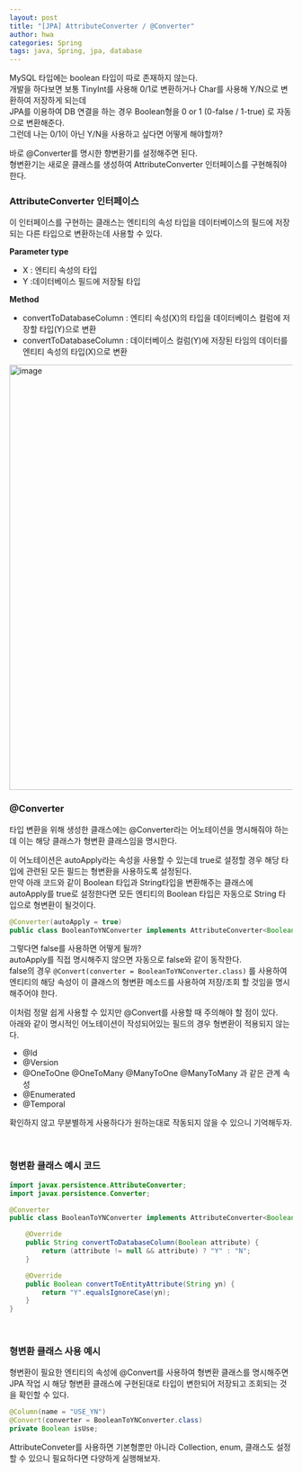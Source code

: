 ```yaml
---
layout: post
title: "[JPA] AttributeConverter / @Converter"
author: hwa
categories: Spring
tags: java, Spring, jpa, database
---
```


MySQL 타입에는 boolean 타입이 따로 존재하지 않는다.  
개발을 하다보면 보통 TinyInt를 사용해 0/1로 변환하거나 Char를 사용해 Y/N으로 변환하여 저장하게 되는데  
JPA를 이용하여 DB 연결을 하는 경우 Boolean형을 0 or 1 (0-false / 1-true) 로 자동으로 변환해준다.  
그런데 나는 0/1이 아닌 Y/N을 사용하고 싶다면 어떻게 해야할까?

바로 @Converter를 명시한 향변환기를 설정해주면 된다.  
형변환기는 새로운 클래스를 생성하여 AttributeConverter 인터페이스를 구현해줘야 한다.


### AttributeConverter 인터페이스

이 인터페이스를 구현하는 클래스는 엔티티의 속성 타입을 데이터베이스의 필드에 저장되는 다른 타입으로 변환하는데 사용할 수 있다.

**Parameter type**
- X : 엔티티 속성의 타입
- Y :데이터베이스 필드에 저장될 타입

**Method**
- convertToDatabaseColumn : 엔티티 속성(X)의 타입을 데이터베이스 컬럼에 저장할 타입(Y)으로 변환
- convertToDatabaseColumn : 데이터베이스 컬럼(Y)에 저장된 타임의 데이터를 엔티티 속성의 타입(X)으로 변환

<img width="756" alt="image" src="https://user-images.githubusercontent.com/84762486/216098822-3578a62c-e823-43df-b7dd-85076ec215dd.png">  

<br/>

### @Converter

타입 변환을 위해 생성한 클래스에는 @Converter라는 어노테이션을 명시해줘야 하는데 이는 해당 클래스가 형변환 클래스임을 명시한다.

  

이 어노테이션은 autoApply라는 속성을 사용할 수 있는데 true로 설정할 경우 해당 타입에 관련된 모든 필드는 형변환을 사용하도록 설정된다.  
만약 아래 코드와 같이 Boolean 타입과 String타입을 변환해주는 클래스에 autoApply를 true로 설정한다면 모든 엔티티의 Boolean 타입은 자동으로 String 타입으로 형변환이 될것이다.

``` java
@Converter(autoApply = true)
public class BooleanToYNConverter implements AttributeConverter<Boolean, String> {..}
```

그렇다면 false를 사용하면 어떻게 될까?  
autoApply를 직접 명시해주지 않으면 자동으로 false와 같이 동작한다.  
false의 경우 `@Convert(converter = BooleanToYNConverter.class)` 를 사용하여 엔티티의 해당 속성이 이 클래스의 형변환 메소드를 사용하여 저장/조회 할 것임을 명시해주어야 한다.

이처럼 정말 쉽게 사용할 수 있지만 @Convert를 사용할 때 주의해야 할 점이 있다.  
아래와 같이 명시적인 어노테이션이 작성되어있는 필드의 경우 형변환이 적용되지 않는다.

- @Id
- @Version
- @OneToOne @OneToMany @ManyToOne @ManyToMany 과 같은 관계 속성
- @Enumerated
- @Temporal

확인하지 않고 무분별하게 사용하다가 원하는대로 작동되지 않을 수 있으니 기억해두자.

<br/>

### 형변환 클래스 예시 코드

``` java
import javax.persistence.AttributeConverter;
import javax.persistence.Converter;

@Converter
public class BooleanToYNConverter implements AttributeConverter<Boolean, String> {

    @Override
    public String convertToDatabaseColumn(Boolean attribute) {
        return (attribute != null && attribute) ? "Y" : "N";
    }

    @Override
    public Boolean convertToEntityAttribute(String yn) {
        return "Y".equalsIgnoreCase(yn);
    }
}
```

<br/>

### 형변환 클래스 사용 예시

형변환이 필요한 엔티티의 속성에 @Convert를 사용하여 형변환 클래스를 명시해주면 JPA 작업 시 해당 형변환 클래스에 구현된대로 타입이 변한되어 저장되고 조회되는 것을 확인할 수 있다.

``` java
@Column(name = "USE_YN")
@Convert(converter = BooleanToYNConverter.class)
private Boolean isUse;
```

AttributeConveter를 사용하면 기본형뿐만 아니라 Collection, enum, 클래스도 설정할 수 있으니 필요하다면 다양하게 실행해보자.